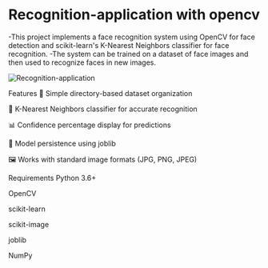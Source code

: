 # Recognition-application with opencv

-This project implements a face recognition system using OpenCV for face detection and scikit-learn's K-Nearest Neighbors classifier for face recognition. 
-The system can be trained on a dataset of face images and then used to recognize faces in new images.

![Recognition-application](Recognition_result)

Features
📁 Simple directory-based dataset organization

🧠 K-Nearest Neighbors classifier for accurate recognition

📊 Confidence percentage display for predictions

💾 Model persistence using joblib

🖼️ Works with standard image formats (JPG, PNG, JPEG)



Requirements
Python 3.6+

OpenCV

scikit-learn

scikit-image

joblib

NumPy



